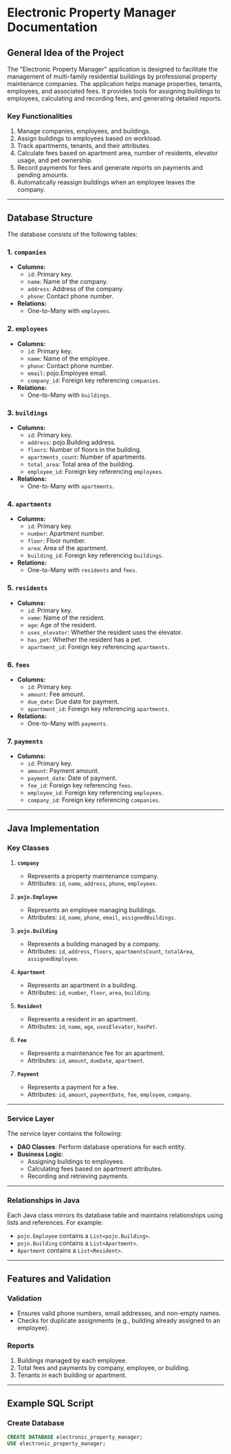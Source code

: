 # Electronic Property Manager Documentation

## General Idea of the Project

The "Electronic Property Manager" application is designed to facilitate the management of multi-family residential buildings by professional property maintenance companies. The application helps manage properties, tenants, employees, and associated fees. It provides tools for assigning buildings to employees, calculating and recording fees, and generating detailed reports.

### Key Functionalities
1. Manage companies, employees, and buildings.
2. Assign buildings to employees based on workload.
3. Track apartments, tenants, and their attributes.
4. Calculate fees based on apartment area, number of residents, elevator usage, and pet ownership.
5. Record payments for fees and generate reports on payments and pending amounts.
6. Automatically reassign buildings when an employee leaves the company.

---

## Database Structure

The database consists of the following tables:

### 1. `companies`
- **Columns:**
    - `id`: Primary key.
    - `name`: Name of the company.
    - `address`: Address of the company.
    - `phone`: Contact phone number.
- **Relations:**
    - One-to-Many with `employees`.

### 2. `employees`
- **Columns:**
    - `id`: Primary key.
    - `name`: Name of the employee.
    - `phone`: Contact phone number.
    - `email`: pojo.Employee email.
    - `company_id`: Foreign key referencing `companies`.
- **Relations:**
    - One-to-Many with `buildings`.

### 3. `buildings`
- **Columns:**
    - `id`: Primary key.
    - `address`: pojo.Building address.
    - `floors`: Number of floors in the building.
    - `apartments_count`: Number of apartments.
    - `total_area`: Total area of the building.
    - `employee_id`: Foreign key referencing `employees`.
- **Relations:**
    - One-to-Many with `apartments`.

### 4. `apartments`
- **Columns:**
    - `id`: Primary key.
    - `number`: Apartment number.
    - `floor`: Floor number.
    - `area`: Area of the apartment.
    - `building_id`: Foreign key referencing `buildings`.
- **Relations:**
    - One-to-Many with `residents` and `fees`.

### 5. `residents`
- **Columns:**
    - `id`: Primary key.
    - `name`: Name of the resident.
    - `age`: Age of the resident.
    - `uses_elevator`: Whether the resident uses the elevator.
    - `has_pet`: Whether the resident has a pet.
    - `apartment_id`: Foreign key referencing `apartments`.

### 6. `fees`
- **Columns:**
    - `id`: Primary key.
    - `amount`: Fee amount.
    - `due_date`: Due date for payment.
    - `apartment_id`: Foreign key referencing `apartments`.
- **Relations:**
    - One-to-Many with `payments`.

### 7. `payments`
- **Columns:**
    - `id`: Primary key.
    - `amount`: Payment amount.
    - `payment_date`: Date of payment.
    - `fee_id`: Foreign key referencing `fees`.
    - `employee_id`: Foreign key referencing `employees`.
    - `company_id`: Foreign key referencing `companies`.

---

## Java Implementation

### Key Classes

1. **`company`**
    - Represents a property maintenance company.
    - Attributes: `id`, `name`, `address`, `phone`, `employees`.

2. **`pojo.Employee`**
    - Represents an employee managing buildings.
    - Attributes: `id`, `name`, `phone`, `email`, `assignedBuildings`.

3. **`pojo.Building`**
    - Represents a building managed by a company.
    - Attributes: `id`, `address`, `floors`, `apartmentsCount`, `totalArea`, `assignedEmployee`.

4. **`Apartment`**
    - Represents an apartment in a building.
    - Attributes: `id`, `number`, `floor`, `area`, `building`.

5. **`Resident`**
    - Represents a resident in an apartment.
    - Attributes: `id`, `name`, `age`, `usesElevator`, `hasPet`.

6. **`Fee`**
    - Represents a maintenance fee for an apartment.
    - Attributes: `id`, `amount`, `dueDate`, `apartment`.

7. **`Payment`**
    - Represents a payment for a fee.
    - Attributes: `id`, `amount`, `paymentDate`, `fee`, `employee`, `company`.

---

### Service Layer

The service layer contains the following:
- **DAO Classes**: Perform database operations for each entity.
- **Business Logic**:
    - Assigning buildings to employees.
    - Calculating fees based on apartment attributes.
    - Recording and retrieving payments.

---

### Relationships in Java
Each Java class mirrors its database table and maintains relationships using lists and references. For example:
- `pojo.Employee` contains a `List<pojo.Building>`.
- `pojo.Building` contains a `List<Apartment>`.
- `Apartment` contains a `List<Resident>`.

---

## Features and Validation

### Validation
- Ensures valid phone numbers, email addresses, and non-empty names.
- Checks for duplicate assignments (e.g., building already assigned to an employee).

### Reports
1. Buildings managed by each employee.
2. Total fees and payments by company, employee, or building.
3. Tenants in each building or apartment.

---

## Example SQL Script

### Create Database
```sql
CREATE DATABASE electronic_property_manager;
USE electronic_property_manager;
